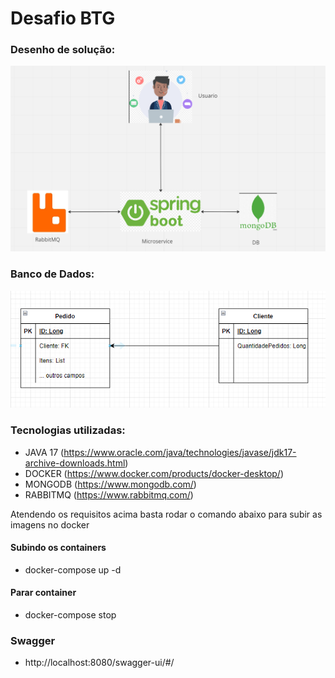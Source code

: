 # Desafio BTG

### Desenho de solução:
![](arquitetura.png)

### Banco de Dados:
![](banco.png)


### Tecnologias utilizadas:

 - JAVA 17 (https://www.oracle.com/java/technologies/javase/jdk17-archive-downloads.html)
 - DOCKER (https://www.docker.com/products/docker-desktop/)
 - MONGODB (https://www.mongodb.com/)
 - RABBITMQ (https://www.rabbitmq.com/)



Atendendo os requisitos acima basta rodar o comando abaixo para subir as imagens no docker

#### Subindo os containers
 - docker-compose up -d

#### Parar container
 - docker-compose stop



### Swagger

 - http://localhost:8080/swagger-ui/#/
